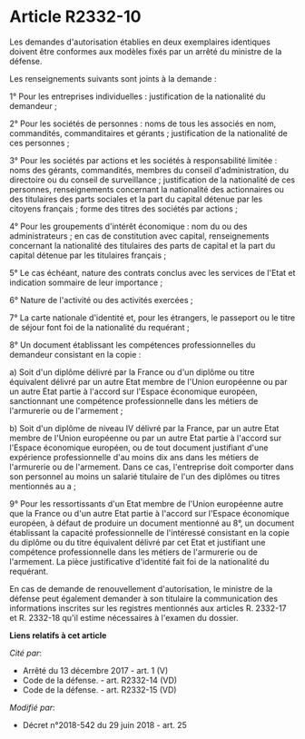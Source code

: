 # Article R2332-10

Les demandes d'autorisation établies en deux exemplaires identiques doivent être conformes aux modèles fixés par un arrêté du
ministre de la défense.

Les renseignements suivants sont joints à la demande :

1° Pour les entreprises individuelles : justification de la nationalité du demandeur ;

2° Pour les sociétés de personnes : noms de tous les associés en nom, commandités, commanditaires et gérants ; justification
de la nationalité de ces personnes ;

3° Pour les sociétés par actions et les sociétés à responsabilité limitée : noms des gérants, commandités, membres du conseil
d'administration, du directoire ou du conseil de surveillance ; justification de la nationalité de ces personnes,
renseignements concernant la nationalité des actionnaires ou des titulaires des parts sociales et la part du capital détenue
par les citoyens français ; forme des titres des sociétés par actions ;

4° Pour les groupements d'intérêt économique : nom du ou des administrateurs ; en cas de constitution avec capital,
renseignements concernant la nationalité des titulaires des parts de capital et la part du capital détenue par les titulaires
français ;

5° Le cas échéant, nature des contrats conclus avec les services de l'Etat et indication sommaire de leur importance ;

6° Nature de l'activité ou des activités exercées ;

7° La carte nationale d'identité et, pour les étrangers, le passeport ou le titre de séjour font foi de la nationalité du
requérant ;

8° Un document établissant les compétences professionnelles du demandeur consistant en la copie :

a) Soit d'un diplôme délivré par la France ou d'un diplôme ou titre équivalent délivré par un autre Etat membre de l'Union
européenne ou par un autre Etat partie à l'accord sur l'Espace économique européen, sanctionnant une compétence
professionnelle dans les métiers de l'armurerie ou de l'armement ;

b) Soit d'un diplôme de niveau IV délivré par la France, par un autre Etat membre de l'Union européenne ou par un autre Etat
partie à l'accord sur l'Espace économique européen, ou de tout document justifiant d'une expérience professionnelle d'au
moins dix ans dans les métiers de l'armurerie ou de l'armement. Dans ce cas, l'entreprise doit comporter dans son personnel
au moins un salarié titulaire de l'un des diplômes ou titres mentionnés au a ;

9° Pour les ressortissants d'un Etat membre de l'Union européenne autre que la France ou d'un autre Etat partie à l'accord
sur l'Espace économique européen, à défaut de produire un document mentionné au 8°, un document établissant la capacité
professionnelle de l'intéressé consistant en la copie du diplôme ou du titre équivalent délivré par cet Etat et justifiant
une compétence professionnelle dans les métiers de l'armurerie ou de l'armement. La pièce justificative d'identité fait foi
de la nationalité du requérant.

En cas de demande de renouvellement d'autorisation, le ministre de la défense peut également demander à son titulaire la
communication des informations inscrites sur les registres mentionnés aux articles R. 2332-17 et R. 2332-18 qu'il estime
nécessaires à l'examen du dossier.

**Liens relatifs à cet article**

_Cité par_:

  - Arrêté du 13 décembre 2017 - art. 1 (V)
  - Code de la défense. - art. R2332-14 (VD)
  - Code de la défense. - art. R2332-15 (VD)

_Modifié par_:

  - Décret n°2018-542 du 29 juin 2018 - art. 25
